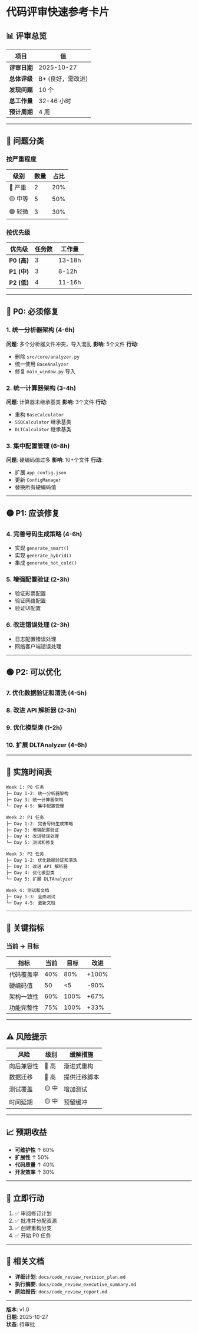 # 代码评审快速参考卡片

## 📊 评审总览

| 项目 | 值 |
|------|-----|
| **评审日期** | 2025-10-27 |
| **总体评级** | B+ (良好，需改进) |
| **发现问题** | 10 个 |
| **总工作量** | 32-46 小时 |
| **预计周期** | 4 周 |

---

## 🎯 问题分类

### 按严重程度

| 级别 | 数量 | 占比 |
|------|------|------|
| 🔴 严重 | 2 | 20% |
| 🟡 中等 | 5 | 50% |
| 🟢 轻微 | 3 | 30% |

### 按优先级

| 优先级 | 任务数 | 工作量 |
|--------|--------|--------|
| **P0 (高)** | 3 | 13-18h |
| **P1 (中)** | 3 | 8-12h |
| **P2 (低)** | 4 | 11-16h |

---

## 🔴 P0: 必须修复

### 1. 统一分析器架构 (4-6h)
**问题**: 多个分析器文件冲突，导入混乱
**影响**: 5个文件
**行动**:
- 删除 `src/core/analyzer.py`
- 统一使用 `BaseAnalyzer`
- 修复 `main_window.py` 导入

### 2. 统一计算器架构 (3-4h)
**问题**: 计算器未继承基类
**影响**: 3个文件
**行动**:
- 重构 `BaseCalculator`
- `SSQCalculator` 继承基类
- `DLTCalculator` 继承基类

### 3. 集中配置管理 (6-8h)
**问题**: 硬编码值过多
**影响**: 10+个文件
**行动**:
- 扩展 `app_config.json`
- 更新 `ConfigManager`
- 替换所有硬编码值

---

## 🟡 P1: 应该修复

### 4. 完善号码生成策略 (4-6h)
- 实现 `generate_smart()`
- 实现 `generate_hybrid()`
- 集成 `generate_hot_cold()`

### 5. 增强配置验证 (2-3h)
- 验证彩票配置
- 验证网络配置
- 验证UI配置

### 6. 改进错误处理 (2-3h)
- 日志配置错误处理
- 网络客户端错误处理

---

## 🟢 P2: 可以优化

### 7. 优化数据验证和清洗 (4-5h)
### 8. 改进 API 解析器 (2-3h)
### 9. 优化模型类 (1-2h)
### 10. 扩展 DLTAnalyzer (4-6h)

---

## 📅 实施时间表

```
Week 1: P0 任务
├─ Day 1-2: 统一分析器架构
├─ Day 3: 统一计算器架构
└─ Day 4-5: 集中配置管理

Week 2: P1 任务
├─ Day 1-2: 完善号码生成策略
├─ Day 3: 增强配置验证
├─ Day 4: 改进错误处理
└─ Day 5: 测试和修复

Week 3: P2 任务
├─ Day 1-2: 优化数据验证和清洗
├─ Day 3: 改进 API 解析器
├─ Day 4: 优化模型类
└─ Day 5: 扩展 DLTAnalyzer

Week 4: 测试和文档
├─ Day 1-3: 全面测试
└─ Day 4-5: 更新文档
```

---

## 🎯 关键指标

### 当前 → 目标

| 指标 | 当前 | 目标 | 改进 |
|------|------|------|------|
| 代码覆盖率 | 40% | 80% | +100% |
| 硬编码值 | 50 | <5 | -90% |
| 架构一致性 | 60% | 100% | +67% |
| 功能完整性 | 75% | 100% | +33% |

---

## ⚠️ 风险提示

| 风险 | 级别 | 缓解措施 |
|------|------|---------|
| 向后兼容性 | 🔴 高 | 渐进式重构 |
| 数据迁移 | 🔴 高 | 提供迁移脚本 |
| 测试覆盖 | 🟡 中 | 增加测试 |
| 时间延期 | 🟡 中 | 预留缓冲 |

---

## 📈 预期收益

- **可维护性** ↑ 60%
- **扩展性** ↑ 50%
- **代码质量** ↑ 40%
- **开发效率** ↑ 30%

---

## 🚀 立即行动

1. ✅ 审阅修订计划
2. ✅ 批准并分配资源
3. ✅ 创建重构分支
4. ✅ 开始 P0 任务

---

## 📖 相关文档

- **详细计划**: `docs/code_review_revision_plan.md`
- **执行摘要**: `docs/code_review_executive_summary.md`
- **原始报告**: `docs/code_review_report.md`

---

**版本**: v1.0  
**日期**: 2025-10-27  
**状态**: 待审批


